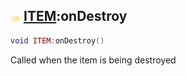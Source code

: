 ## ![shared](../../.gitbook/assets/shared.png) [ITEM](./readme/item.md):onDestroy

```lua
void ITEM:onDestroy()
```

Called when the item is being destroyed
